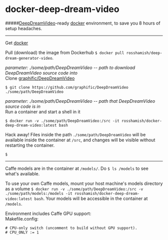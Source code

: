 # docker-deep-dream-video

#####[DeepDreamVideo](https://github.com/graphific/deepdreamvideo)-ready [docker](https://www.docker.com/) environment, to save you 8 hours of setup headaches. 

---

Get [docker](https://www.docker.com/)

Pull (download) the image from Dockerhub `$ docker pull rosshamish/deep-dream-generator-video`.

*parameter: ./some/path/DeepDreamVideo -- path to download DeepDreamVideo source code into*  
Clone [graphific/DeepDreamVideo](https://github.com/graphific/DeepDreamVideo) 

`$ git clone https://github.com/graphific/DeepDreamVideo ./some/path/DeepDreamVideo`

*parameter: ./some/path/DeepDreamVideo -- path that DeepDreamVideo source code is in*  
Run a container and start a shell in it 

`$ docker run -v ./some/path/DeepDreamVideo:/src -it rosshamish/docker-deep-dream-video:latest bash`

Hack away! Files inside the path `./some/path/DeepDreamVideo` will be available inside the container at `/src`, and changes will be visible without restarting the container.

`$              `

-----------

Caffe models are in the container at `/models/`. Do `$ ls /models` to see what's available. 

To use your own Caffe models, mount your host machine's models directory as a volume `$ docker run -v ./some/path/DeepDreamVideo:/src -v ./some/path/models:/models -it rosshamish/docker-deep-dream-video:latest bash`. Your models will be accessible in the container at `/models`.

Environment includes Caffe GPU support:  
Makefile.config:
```
# CPU-only switch (uncomment to build without GPU support).
# CPU_ONLY := 1
```

